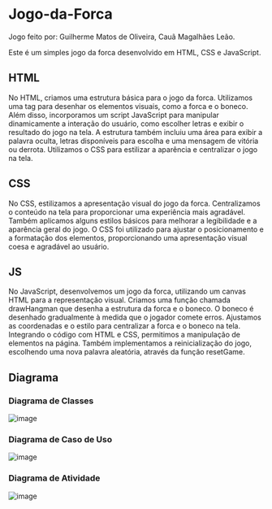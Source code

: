 # Jogo-da-Forca
Jogo feito por: Guilherme Matos de Oliveira, Cauã Magalhães Leão.

Este é um simples jogo da forca desenvolvido em HTML, CSS e JavaScript.

## HTML
No HTML, criamos uma estrutura básica para o jogo da forca. Utilizamos uma tag <canvas> para desenhar os elementos visuais, como a forca e o boneco. Além disso, incorporamos um script JavaScript para manipular dinamicamente a interação do usuário, como escolher letras e exibir o resultado do jogo na tela. A estrutura também incluiu uma área para exibir a palavra oculta, letras disponíveis para escolha e uma mensagem de vitória ou derrota. Utilizamos o CSS para estilizar a aparência e centralizar o jogo na tela.

## CSS
No CSS, estilizamos a apresentação visual do jogo da forca. Centralizamos o conteúdo na tela para proporcionar uma experiência mais agradável. Também aplicamos alguns estilos básicos para melhorar a legibilidade e a aparência geral do jogo. O CSS foi utilizado para ajustar o posicionamento e a formatação dos elementos, proporcionando uma apresentação visual coesa e agradável ao usuário.

## JS
No JavaScript, desenvolvemos um jogo da forca, utilizando um canvas HTML para a representação visual. Criamos uma função chamada drawHangman que desenha a estrutura da forca e o boneco. O boneco é desenhado gradualmente à medida que o jogador comete erros. Ajustamos as coordenadas e o estilo para centralizar a forca e o boneco na tela. Integrando o código com HTML e CSS, permitimos a manipulação de elementos na página. Também implementamos a reinicialização do jogo, escolhendo uma nova palavra aleatória, através da função resetGame.

## Diagrama

### Diagrama de Classes
![image](https://github.com/GuilhermeM777/Jogo-da-Forca/assets/127865701/4c62da0d-aa93-4d05-bad6-5710d9a93ad4)


### Diagrama de Caso de Uso
![image](https://github.com/GuilhermeM777/Jogo-da-Forca/assets/127865701/c49debd2-ea69-4efe-a94a-8c6bea55a353)


### Diagrama de Atividade
![image](https://github.com/GuilhermeM777/Jogo-da-Forca/assets/127865701/49fc5851-51f2-414e-9062-3d104d904185)
